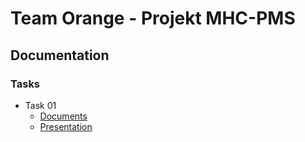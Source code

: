 # Team Orange - Projekt MHC-PMS

## Documentation

### Tasks

* Task 01
	* [Documents](https://github.com/soed2020-teamorange/ch.bfi.bti7081.s2020.orange/tree/master/doc/tasks/task_01)
	* [Presentation](https://github.com/soed2020-teamorange/ch.bfi.bti7081.s2020.orange/blob/master/doc/tasks/task_01/07_presentation/task01.pdf)
